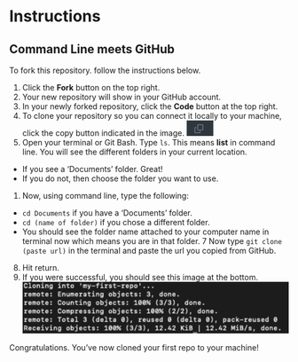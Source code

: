 # Instructions

## Command Line meets GitHub
To fork this repository. follow the instructions below.  

1. Click the **Fork** button on the top right.
2. Your new repository will show in your GitHub account.
3. In your newly forked repository, click the **Code** button at the top right. 
4. To clone your repository so you can connect it locally to your machine,  click the copy button indicated in the image.
![copy button](./assets/images/github-copy-png.png)
1. Open your terminal or Git Bash. Type `ls`. This means **list** in command line. You will see the different folders in your current location. 
- If you see a ‘Documents’ folder. Great!
- If you do not, then choose the folder you want to use. 
1. Now, using command line, type the following:
- `cd Documents` if you have a ‘Documents’ folder.
- `cd (name of folder)` if you chose a different folder.
- You should see the folder name attached to your computer name in terminal now which means you are in that folder.
7 Now type `git clone (paste url)` in the terminal and paste the url you copied from GitHub. 
8. Hit return.
9. If you were successful, you should see this image at the bottom. 
![copy button](./assets/images/clone-results.png)

Congratulations. You’ve now cloned your first repo to your machine!  



